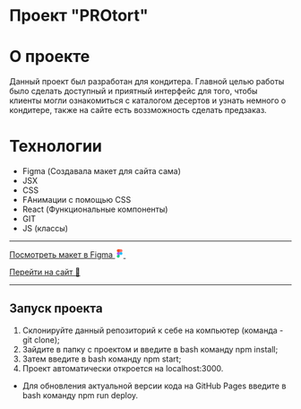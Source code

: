 # Проект "PROtort"

# O проекте

Данный проект был разработан для кондитера. Главной целью 
работы было сделать доступный и приятный интерфейс для того, 
чтобы клиенты могли ознакомиться с каталогом десертов и узнать немного 
о кондитере, также на сайте есть воззможность сделать предзаказ.

# Технологии

* Figma (Создавала макет для сайта сама)
* JSX
* CSS
* FАнимации с помощью CSS
* React (Функциональные компоненты)
* GIT
* JS (классы)
___
[Посмотреть макет в Figma <img src="https://raw.githubusercontent.com/devicons/devicon/1119b9f84c0290e0f0b38982099a2bd027a48bf1/icons/figma/figma-original.svg" title="Figma" alt="Figma" width="15" height="15"/>&nbsp;](https://www.figma.com/file/zAAxfAU02mqcKM3haJUjGm/PROtort?type=design&node-id=0%3A1&mode=dev)

[Перейти на сайт 🍰](https://mariamantusova.github.io/PROtort/)
___

## Запуск проекта

1. Склонируйте данный репозиторий к себе на компьютер (команда - git clone);
2. Зайдите в папку с проектом и введите в bash команду npm install;
3. Затем введите в bash команду npm start;
4. Проект автоматически откроется на localhost:3000.

* Для обновления актуальной версии кода на GitHub Pages введите в bash команду npm run deploy.

